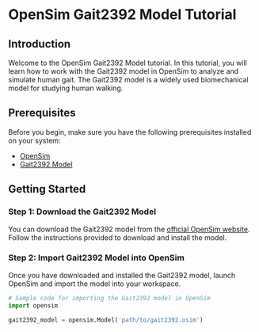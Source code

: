 # OpenSim Gait2392 Model Tutorial

## Introduction

Welcome to the OpenSim Gait2392 Model tutorial. In this tutorial, you will learn how to work with the Gait2392 model in OpenSim to analyze and simulate human gait. The Gait2392 model is a widely used biomechanical model for studying human walking.

## Prerequisites

Before you begin, make sure you have the following prerequisites installed on your system:

- [OpenSim](https://opensim.stanford.edu/)
- [Gait2392 Model](https://simtk.org/projects/gait2392)

## Getting Started

### Step 1: Download the Gait2392 Model

You can download the Gait2392 model from the [official OpenSim website](https://simtk.org/projects/gait2392). Follow the instructions provided to download and install the model.

### Step 2: Import Gait2392 Model into OpenSim

Once you have downloaded and installed the Gait2392 model, launch OpenSim and import the model into your workspace.

```python
# Sample code for importing the Gait2392 model in OpenSim
import opensim

gait2392_model = opensim.Model('path/to/gait2392.osim')
